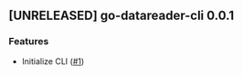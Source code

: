## [UNRELEASED] go-datareader-cli 0.0.1

### Features
- Initialize CLI ([#1](https://github.com/AleksanderWWW/go-datareader-cli/pull/1))
